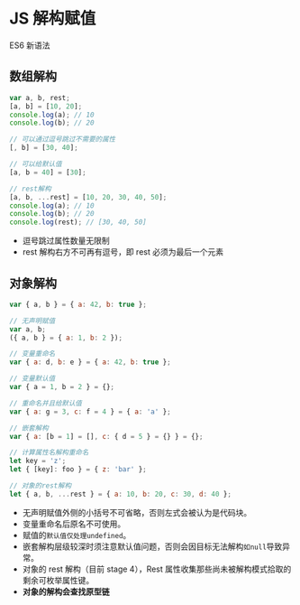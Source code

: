 # JS 解构赋值

ES6 新语法

## 数组解构

```js
var a, b, rest;
[a, b] = [10, 20];
console.log(a); // 10
console.log(b); // 20

// 可以通过逗号跳过不需要的属性
[, b] = [30, 40];

// 可以给默认值
[a, b = 40] = [30];

// rest解构
[a, b, ...rest] = [10, 20, 30, 40, 50];
console.log(a); // 10
console.log(b); // 20
console.log(rest); // [30, 40, 50]
```

-   逗号跳过属性数量无限制
-   rest 解构右方不可再有逗号，即 rest 必须为最后一个元素

## 对象解构

```js
var { a, b } = { a: 42, b: true };

// 无声明赋值
var a, b;
({ a, b } = { a: 1, b: 2 });

// 变量重命名
var { a: d, b: e } = { a: 42, b: true };

// 变量默认值
var { a = 1, b = 2 } = {};

// 重命名并且给默认值
var { a: g = 3, c: f = 4 } = { a: 'a' };

// 嵌套解构
var { a: [b = 1] = [], c: { d = 5 } = {} } = {};

// 计算属性名解构重命名
let key = 'z';
let { [key]: foo } = { z: 'bar' };

// 对象的rest解构
let { a, b, ...rest } = { a: 10, b: 20, c: 30, d: 40 };
```

-   无声明赋值外侧的小括号不可省略，否则左式会被认为是代码块。
-   变量重命名后原名不可使用。
-   赋值的`默认值仅处理undefined`。
-   嵌套解构层级较深时须注意默认值问题，否则会因目标无法解构`如null`导致异常。
-   对象的 rest 解构（目前 stage 4），Rest 属性收集那些尚未被解构模式拾取的剩余可枚举属性键。
-   **对象的解构会查找原型链**
